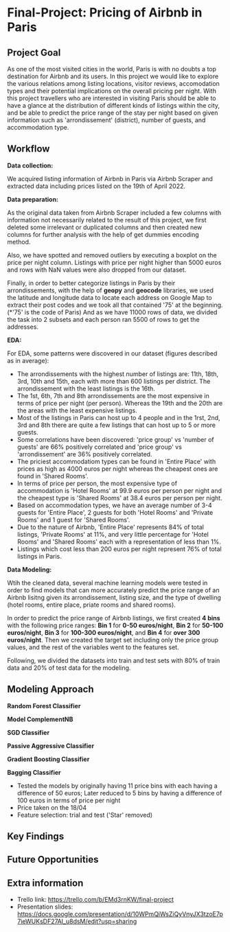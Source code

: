 # Final-Project: Pricing of Airbnb in Paris

## Project Goal
As one of the most visited cities in the world, Paris is with no doubts a top destination for Airbnb and its users. In this project we would like to explore the various relations among listing locations, visitor reviews, accomodation types and their potential implications on the overall pricing per night. With this project travellers who are interested in visiting Paris should be able to have a glance at the distribution of different kinds of listings within the city, and be able to predict the price range of the stay per night based on given information such as 'arrondissement' (district), number of guests, and accommodation type.

## Workflow

**Data collection:** 

We acquired listing information of Airbnb in Paris via Airbnb Scraper and extracted data including prices listed on the 19th of April 2022. 

**Data preparation:**

As the original data taken from Airbnb Scraper included a few columns with information not necessarily related to the result of this project, we first deleted some irrelevant or duplicated columns and then created new columns for further analysis with the help of get dummies encoding method. 

Also, we have spotted and removed outliers by executing a boxplot on the price per night column. Listings with price per night higher than 5000 euros and rows with NaN values were also dropped from our dataset.

Finally, in order to better categorize listings in Paris by their arrondissements, with the help of **geopy** and **geocode** libraries, we used the latitude and longitude data to locate each address on Google Map to extract their post codes and we took all that contained '75' at the beginning. (*'75' is the code of Paris) And as we have 11000 rows of data, we divided the task into 2 subsets and each person ran 5500 of rows to get the addresses.

**EDA:**

For EDA, some patterns were discovered in our dataset (figures described as in average):

- The arrondissements with the highest number of listings are: 11th, 18th, 3rd, 10th and 15th, each with more than 600 listings per district. The arrondissement with the least listings is the 16th.
- The 1st, 6th, 7th and 8th arrondissements are the most expensive in terms of price per night (per person). Whereas the 19th and the 20th are the areas with the least expensive listings.
- Most of the listings in Paris can host up to 4 people and in the 1rst, 2nd, 3rd and 8th there are quite a few listings that can host up to 5 or more guests.
- Some correlations have been discovered: 'price group' vs 'number of guests' are 66% positively correlated and 'price group' vs 'arrondissement' are 36% positively correlated.
- The priciest accommodatiom types can be found in 'Entire Place' with prices as high as 4000 euros per night whereas the cheapest ones are found in 'Shared Rooms'. 
- In terms of price per person, the most expensive type of accommodation is 'Hotel Rooms' at 99.9 euros per person per night and the cheapest type is 'Shared Rooms' at 38.4 euros per person per night.
- Based on accommodation types, we have an average number of 3-4 guests for 'Entire Place', 2 guests for both 'Hotel Rooms' and 'Private Rooms' and 1 guest for 'Shared Rooms'.
- Due to the nature of Airbnb, 'Entire Place' represents 84% of total listings, 'Private Rooms' at 11%, and very little percentage for 'Hotel Rooms' and 'Shared Rooms' each with a representation of less than 1%.
- Listings which cost less than 200 euros per night represent 76% of total listings in Paris.

**Data Modeling:** 

Wtih the cleaned data, several machine learning models were tested in order to find models that can more accurately predict the price range of an Airbnb
lisitng given its arrondissement, listing size, and the type of dwelling (hotel rooms, entire place, priate rooms and shared rooms).

In order to predict the price range of Airbnb listings, we first created **4 bins** with the following price ranges: **Bin 1** for **0-50 euros/night**, **Bin 2** for **50-100 euros/night**, **Bin 3** for **100-300 euros/night**, and **Bin 4** for **over 300 euros/night**. Then we created the target set including only the price group values, and the rest of the variables went to the features set.

Following, we divided the datasets into train and test sets with 80% of train data and 20% of test data for the modeling.


## Modeling Approach

**Random Forest Classifier**

**Model ComplementNB**

**SGD Classifier**

**Passive Aggressive Classifier**

**Gradient Boosting Classifier**

**Bagging Classifier**

- Tested the models by originally having 11 price bins with each having a difference of 50 euros; Later reduced to 5 bins by having a difference of 100 euros in terms of price per night
- Price taken on the 18/04
- Feature selection: trial and test ('Star' removed)

## Key Findings

## Future Opportunities

## Extra information
- Trello link: https://trello.com/b/EMd3rnKW/final-project
- Presentation slides: https://docs.google.com/presentation/d/10WPmQiWsZiQyVnyJX3tzoE7p7ieWUKsDF27AI_u8dsM/edit?usp=sharing


